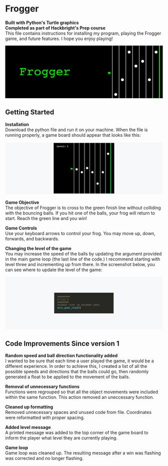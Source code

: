 # Frogger
**Built with Python's Turtle graphics**  
**Completed as part of Hackbright's Prep course**  
This file contains instructions for installing my program, playing the Frogger game, and future features. I hope you enjoy playing! 

![](images/header-image.jpg)

## Getting Started 

**Installation**  
Download the python file and run it on your machine. When the file is running properly, a game board should appear that looks like this: 

![](images/game-board.png)

**Game Objective**  
The objective of Frogger is to cross to the green finish line without colliding with the bouncing balls. If you hit one of the balls, your frog will return to start. Reach the green line and you win!

**Game Controls**  
Use your keyboard arrows to control your frog. You may move up, down, forwards, and backwards.

**Changing the level of the game**  
You may increase the speed of the balls by updating the argument provided in the main game loop (the last line of the code.) I recommend starting with level three and incrementing up from there. In the screenshot below, you can see where to update the level of the game:

![](images/changing-level.jpg)

## Code Improvements Since version 1

**Random speed and ball direction functionality added**  
I wanted to be sure that each time a user played the game, it would be a different experience. In order to achieve this, I created a list of all the possible speeds and directions that the balls could go, then randomly generated a float to be applied to the movement of the balls. 

**Removal of unnecessary functions**  
Functions were regrouped so that all the object movements were included within the same function. This action removed an uneccessary function.

**Cleaned up formatting**  
Removed unnecessary spaces and unused code from file. Coordinates were reformatted with proper spacing. 

**Added level message**   
A printed message was added to the top corner of the game board to inform the player what level they are currently playing.

**Game loop**   
Game loop was cleaned up. The resulting message after a win was  flashing was corrected and no longer flashing.


